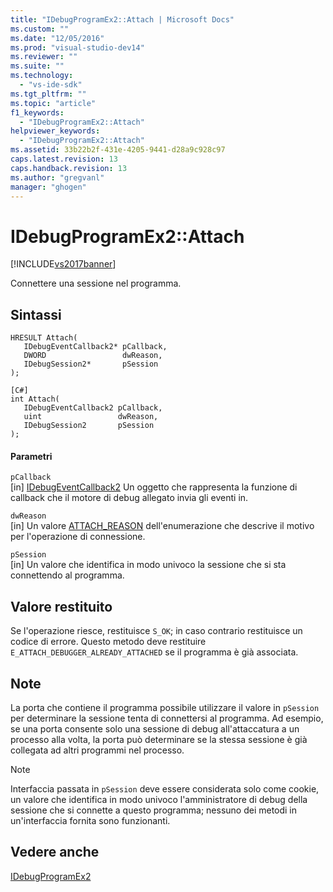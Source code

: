 ```yaml
---
title: "IDebugProgramEx2::Attach | Microsoft Docs"
ms.custom: ""
ms.date: "12/05/2016"
ms.prod: "visual-studio-dev14"
ms.reviewer: ""
ms.suite: ""
ms.technology: 
  - "vs-ide-sdk"
ms.tgt_pltfrm: ""
ms.topic: "article"
f1_keywords: 
  - "IDebugProgramEx2::Attach"
helpviewer_keywords: 
  - "IDebugProgramEx2::Attach"
ms.assetid: 33b22b2f-431e-4205-9441-d28a9c928c97
caps.latest.revision: 13
caps.handback.revision: 13
ms.author: "gregvanl"
manager: "ghogen"
---
```

# IDebugProgramEx2::Attach
[!INCLUDE[vs2017banner](../../../code-quality/includes/vs2017banner.md)]

Connettere una sessione nel programma.  
  
## Sintassi  
  
```cpp#  
HRESULT Attach(   
   IDebugEventCallback2* pCallback,  
   DWORD                 dwReason,  
   IDebugSession2*       pSession  
);  
```  
  
```  
[C#]  
int Attach(   
   IDebugEventCallback2 pCallback,  
   uint                 dwReason,  
   IDebugSession2       pSession  
);  
```  
  
#### Parametri  
 `pCallback`  
 \[in\]  [IDebugEventCallback2](../../../extensibility/debugger/reference/idebugeventcallback2.md) Un oggetto che rappresenta la funzione di callback che il motore di debug allegato invia gli eventi in.  
  
 `dwReason`  
 \[in\]  Un valore [ATTACH\_REASON](../../../extensibility/debugger/reference/attach-reason.md) dell'enumerazione che descrive il motivo per l'operazione di connessione.  
  
 `pSession`  
 \[in\]  Un valore che identifica in modo univoco la sessione che si sta connettendo al programma.  
  
## Valore restituito  
 Se l'operazione riesce, restituisce `S_OK`; in caso contrario restituisce un codice di errore.  Questo metodo deve restituire `E_ATTACH_DEBUGGER_ALREADY_ATTACHED` se il programma è già associata.  
  
## Note  
 La porta che contiene il programma possibile utilizzare il valore in `pSession` per determinare la sessione tenta di connettersi al programma.  Ad esempio, se una porta consente solo una sessione di debug all'attaccatura a un processo alla volta, la porta può determinare se la stessa sessione è già collegata ad altri programmi nel processo.  
  
> [!NOTE]
>  Interfaccia passata in `pSession` deve essere considerata solo come cookie, un valore che identifica in modo univoco l'amministratore di debug della sessione che si connette a questo programma; nessuno dei metodi in un'interfaccia fornita sono funzionanti.  
  
## Vedere anche  
 [IDebugProgramEx2](../../../extensibility/debugger/reference/idebugprogramex2.md)